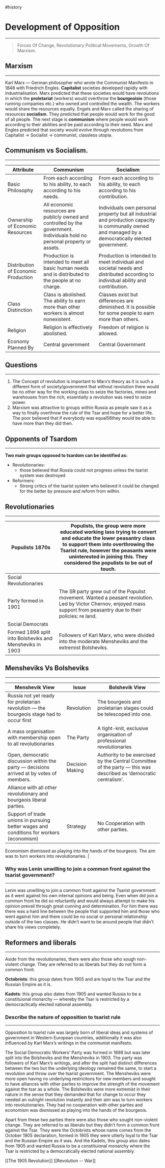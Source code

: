 #history 
# Development of Opposition

---

> Forces Of Change, Revolutionary Political Movements, Growth Of Marxism.
> 

## Marxism

---

Karl Marx — German philosopher who wrote the Communist Manifesto in 1848 with Friedrich Engles. **Capitalist** societies developed rapidly with industrialisation. Marx predicted that these societies would have revolutions in which the **proletariat** (workers) would overthrow the **bourgeoisie** (those running companies etc.) who owned and controlled the wealth. The workers would share the resources equally. Engels and Marx called the sharing of resources **socialism**. They predicted that people would work for the good of all people. The next stage is **communism** where people would work according to their abilities and be paid according to their need. Marx and Engles predicted that society would evolve through revolutions from Capitalist → Socialist → communist, classless utopia. 

## Communism vs Socialism.

---

| Attribute                           | Communism                                                                                                                    | Socialism                                                                                                                                            |
| ----------------------------------- | ---------------------------------------------------------------------------------------------------------------------------- | ---------------------------------------------------------------------------------------------------------------------------------------------------- |
| Basic Philosophy                    | From each according to his ability, to each according to his needs.                                                          | From each according to his ability, to each according to his contribution.                                                                           |
| Ownership of Economic Resources     | All economic resources are publicly owned and controlled by the government. Individuals hold no personal property or assets. | Individuals own personal property but all industrial and production capacity is communally owned and managed by a democratically elected government. |
| Distribution of Economic Production | Production is intended to meet all basic human needs and is distributed to the people at no charge.                          | Production is intended to meet individual and societal needs and distributed according to individual ability and contribution.                       |
| Class Distinction                   | Class is abolished. The ability to earn more than other workers is almost nonexistent.                                       | Classes exist but differences are diminished. It is possible for some people to earn more than others.                                               |
| Religion                            | Religion is effectively abolished.                                                                                           | Freedom of religion is allowed.                                                                                                                      |
| Economy Planned By                  | Central government                                                                                                           | Central Government                                                                                                                                   |

## Questions

---

1. The Concept of revolution is important to Marx’s theory as it is such a different form of society/government that without revolution there would be no other way for the working class to seize the factories, mines and warehouses from the rich, essentially a revolution was need to seize power. 
2. Marxism was attractive to groups within Russia as people saw it as a way to finally overthrow the rule of the Tsar and hope for a better life. The poor believed that if everybody was equal56they would be able to have more than they did then. 

## Opponents of Tsardom

---

**Two main groups opposed to tsardom can be identified as:**

- Revolutionaries:
    - those believed that Russia could not progress unless the tsarist system was destroyed
- Reformers:
    - Strong critics of the tsarist system who believed it could be changed for the better by pressure and reform from within.

## Revolutionaries

---

| Populists 1870s | Populists, the group were more educated working lass trying to convert and educate the lower peasantry class to support them into overthrowing the Tsarist rule, however the peasants were uninterested in joining this. They considered the populists to be out of touch.  |
| --- | --- |
| Social Revolutionaries 
Party formed in 1901 | The SR party grew out of the Populist movement. Wanted a peasant revolution. Led by Victor Chernov, enjoyed mass support from peasantry due to their policies: re land.  |
| Social Democrats 
Formed 1898 split into Bolsheviks and Mensheviks in 1903 | Followers of Karl Marx, who were divided into the moderate Mensheviks and the extremist Bolsheviks.  |

## Mensheviks Vs Bolsheviks

---

| Menshevik View | Issue | Bolshevik View |
| --- | --- | --- |
| Russia not yet ready for proletarian revolution — the bourgeois stage had to occur first | Revolution | The bourgeois and proletarian stages could be telescoped into one.  |
| A mass organisation with membership open to all revolutionaries  | The Party | A tight-knit, exclusive organisation of professional revolutionaries |
| Open, democratic discussion within the party — decisions arrived at by votes of members.  | Decision Making  | Authority to be exercised by the Central Committee of the party — this was described as ‘democratic centralism’. |
| Alliance with all other revolutionary and bourgeois liberal parties. 
Support of trade unions in pursuing better wages and conditions for workers (economism) | Strategy | No Cooperation with other parties. 
Economism dismissed as playing into the hands of the bourgeois. 
The aim was to turn workers into revolutionaries.  |

### Why was Lenin unwilling to join a common front against the tsarist government?

---

Lenin was unwilling to join a common front against the Tsarist government as it went against his own internal opinions and being. Even when did join a common front he did so reluctantly and would always attempt to make his opinion prevail through great cunning and determination. For him there was there was a hard line between the people that supported him and those who went against him and there could be no social or personal relationship outside of the two classes. He didn’t want to be around people that didn’t share his views completely. 

## Reformers and liberals

---

Aside from the revolutionaries, there were also those who sough non-violent change. They are referred to as liberals but they do not form a common front. 

**Octobrists**: this group dates from 1905 and are loyal to the Tsar and the Russian Empire as it is. 

**Kadets**: this group also dates from 1905 and wanted Russia to be a constituional monarchy — whereby the Tsar is restricted by a democractically elected national assembly. 

### Describe the nature of **opposition to tsarist rule**

---

Opposition to tsarist rule was largely born of liberal ideas and systems of government in Western European countries, additionally it was also influenced by Karl Marx’s writings in the communist manifesto. 

The Social Democratic Workers’ Party was formed in 1898 but was later split into the Bolsheviks and the Mensheviks in 1903. The party was followers of Karl Marx’s writings, and after the split had distinct differences between the two but the underlying ideology remained the same, to start a revolution and throw over the tsarist government. The Mensheviks were more open having no underlying restricitons for new members and sought to have alliances with other parties to improve the strength of the movement against the tsar as a whole. The Bolsheviks were more extremist in their nature in the sense that they demanded that for change to occur they needed an outright revolution instantly and their aim was to turn workers into revolutionaries. They had no cooperation with other parties and economism was dismissed as playing into the hands of the bourgeois. 

Apart from these two parties there were also those who sought non-violent change. They are referred to as liberals but they didn’t form a common front against the Tsar. They were the Octobrists whose name comes from the October 1905 declaration, formed in 1905 they were utterly loyal to the Tsar and the Russian Empire as it was. And the Kadets, this group also dates from 1905 and wanted Russia to be a constituional monarchy where the Tsar is restricted by a democratically elected national assembly.



[[The 1905 Revolution]]
[[Revolution -- War]]